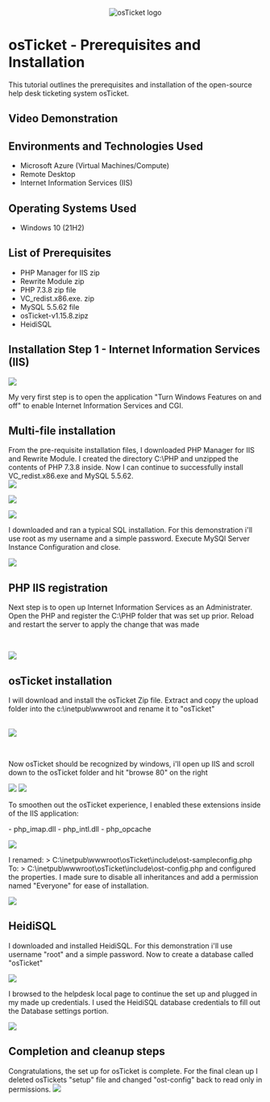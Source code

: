 <p align="center">
<img src="https://i.imgur.com/Clzj7Xs.png" alt="osTicket logo"/>
</p>

<h1>osTicket - Prerequisites and Installation</h1>
This tutorial outlines the prerequisites and installation of the open-source help desk ticketing system osTicket.<br />


<h2>Video Demonstration</h2>


<h2>Environments and Technologies Used</h2>

- Microsoft Azure (Virtual Machines/Compute)
- Remote Desktop
- Internet Information Services (IIS)

<h2>Operating Systems Used </h2>

- Windows 10</b> (21H2)

<h2>List of Prerequisites</h2>

- PHP Manager for IIS zip
- Rewrite Module zip 
- PHP 7.3.8 zip file
- VC_redist.x86.exe. zip 
- MySQL 5.5.62 file
- osTicket-v1.15.8.zipz
- HeidiSQL

<h2>Installation Step 1 - Internet Information Services  (IIS)</h2>

<p>
<img src="https://cdn.discordapp.com/attachments/858652485262639115/1095988353998000148/image.png"/>
</p>
<p>
 My very first step is to open the application "Turn Windows Features on and off" to enable Internet Information Services and CGI.
<p>
<h2>Multi-file installation</h2>
<p>

From the pre-requisite installation files, I downloaded PHP Manager for IIS and Rewrite Module. I created the directory C:\PHP and unzipped the contents of PHP 7.3.8 inside. Now I can continue to successfully install VC_redist.x86.exe and MySQL 5.5.62.
<br />
<img src="https://cdn.discordapp.com/attachments/858652485262639115/1095996534698541177/image.png"/>
<p>
<img src="https://cdn.discordapp.com/attachments/858652485262639115/1095990942491750481/image.png"/>
<p>
<img src="https://cdn.discordapp.com/attachments/858652485262639115/1095995114838577242/image.png"/>
<p>
</p>
I downloaded and ran a typical SQL installation. For this demonstration i'll use root as my username and a simple password. Execute MySQl Server Instance Configuration and close.
<p>
<img src="https://cdn.discordapp.com/attachments/858652485262639115/1095997028431052848/image.png"/>
</p>
<p>
<h2>PHP IIS registration</h2>
<p>
Next step is to open up Internet Information Services as an Administrater. Open the PHP and register the C:\PHP folder that was set up prior. Reload and restart the server to apply the change that was made 
</p>
<br />

<p>
<img src="https://cdn.discordapp.com/attachments/858652485262639115/1095998038218113034/image.png"/>
</p>
<h2>osTicket installation</h2>
<p>
I will download and install the osTicket Zip file. Extract and copy the upload folder into the c:\inetpub\wwwroot and rename it to "osTicket"
</p>
<br />

<img src="https://cdn.discordapp.com/attachments/858652485262639115/1095999344915779606/image.png"/>
<p>
</p>
<br />

Now osTicket should be recognized by windows, i'll open up IIS and scroll down to the osTicket folder and hit "browse 80" on the right
<p>
<img src="https://cdn.discordapp.com/attachments/858652485262639115/1096000241678950400/image.png"/>
<img src="https://cdn.discordapp.com/attachments/858652485262639115/1096000426433843320/image.png"/>
<p>
To smoothen out the osTicket experience, I enabled these extensions inside of the IIS application:
</p>
 - php_imap.dll
 - php_intl.dll
 - php_opcache 
<p>
</p>
<img src="https://cdn.discordapp.com/attachments/858652485262639115/1096000849957900318/image.png"/>
<p>
<p>
</p>
 I renamed: > C:\inetpub\wwwroot\osTicket\include\ost-sampleconfig.php To: > C:\inetpub\wwwroot\osTicket\include\ost-config.php and configured the properties. I made sure to disable all inheritances and add a permission named "Everyone" for ease of installation. 
<p>
</p>
<img src="https://cdn.discordapp.com/attachments/858652485262639115/1096002299027017788/image.png"/>
<p>
<h2>HeidiSQL</h2>
</p>
I downloaded and installed HeidiSQL. For this demonstration i'll use username "root" and a simple password. Now to create a database called "osTicket"
<p>
<img src="https://cdn.discordapp.com/attachments/858652485262639115/1096003610598441000/image.png"/>
<p>
<p>

I browsed to the helpdesk local page to continue the set up and plugged in my made up credentials. I used the HeidiSQL database credentials to fill out the Database settings portion.
<p>
<img src="https://cdn.discordapp.com/attachments/858652485262639115/1096003887871311912/image.png"/>
<p>
<h2>Completion and cleanup steps</h2>
<p>
Congratulations, the set up for osTicket is complete. For the final clean up I deleted osTickets "setup" file and changed "ost-config" back to read only in permissions.

<img src="https://cdn.discordapp.com/attachments/858652485262639115/1096004142331338792/image.png"/>
